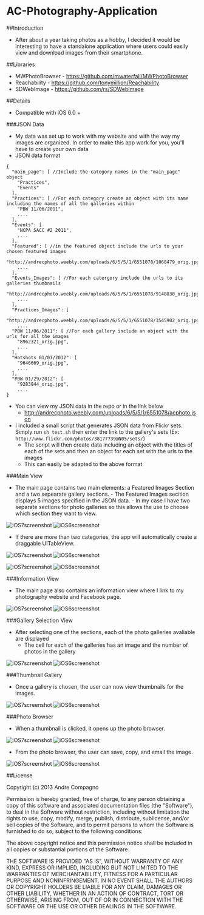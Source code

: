 AC-Photography-Application
==========================
##Introduction

 - After about a year taking photos as a hobby, I decided it would be interesting to have a standalone application where users could easily view and download images from their smartphone.

##Libraries

 - MWPhotoBrowser - https://github.com/mwaterfall/MWPhotoBrowser 
 - Reachability - https://github.com/tonymillion/Reachability
 - SDWebImage - https://github.com/rs/SDWebImage
 
##Details 

 - Compatible with iOS 6.0 +

###JSON Data 

 - My data was set up to work with my website and with the way my images are organized. In order to make this app work for you, you'll have to create your own data
 - JSON data format 
```
{
  "main_page": [ //Include the category names in the "main_page" object
    "Practices",
    "Events"
  ],
  "Practices": [ //For each category create an object with its name including the names of all the galleries within
    "PBW 11/06/2011",
    ....
  ],
  "Events": [
    "NCPA SACC #2 2011",
    ....
  ],
  "Featured": [ //in the featured object include the urls to your chosen featured images
    "http://andrecphoto.weebly.com/uploads/6/5/5/1/6551078/1068479_orig.jpg",
    ....
  ],
  "Events_Images": [ //For each catergory include the urls to its galleries thumbnails
    "http://andrecphoto.weebly.com/uploads/6/5/5/1/6551078/9148830_orig.jpg",
    ....
  ],
  "Practices_Images": [
    "http://andrecphoto.weebly.com/uploads/6/5/5/1/6551078/3545902_orig.jpg",
    ....
  "PBW 11/06/2011": [ //For each gallery include an object with the urls for all the images
    "8962321_orig.jpg",
    ....
  ],
  "Hotshots 01/01/2012": [
    "9646669_orig.jpg",
    ....
  ],
  "PBW 01/29/2012": [
    "9283844_orig.jpg",
    ....
}
```
 - You can view my JSON data in the repo or in the link below 
      - http://andrecphoto.weebly.com/uploads/6/5/5/1/6551078/acphoto.json
 - I included a small script that generates JSON data from Flickr sets. Simply run `sh test.sh` then enter the link to the gallery's sets (Ex: `http://www.flickr.com/photos/38177739@N05/sets/`)
      - The script will then create data including an object with the titles of each of the sets and then an object for each set with the urls to the images
      - This can easily be adapted to the above format

###Main View

 - The main page contains two main elements: a Featured Images Section and a two sepearate gallery sections. 
       - The Featured Images secition displays 5 images specified in the JSON data. 
       - In my case I have two separate sections for photo galleries so this allows the use to choose which section they want to view.

![iOS7screenshot](https://raw.github.com/acompagno/AC-Photography-Application/master/Images/iOS7Screenshots/1.png) ![iOS6screenshot](https://raw.github.com/acompagno/AC-Photography-Application/master/Images/iOS6Screenshots/1.png)

 - If there are more than two categories, the app will automatically create a draggable UITableView.

![iOS7screenshot](https://raw.github.com/acompagno/AC-Photography-Application/master/Images/iOS7Screenshots/7.png) ![iOS6screenshot](https://raw.github.com/acompagno/AC-Photography-Application/master/Images/iOS6Screenshots/7.png)

![iOS7screenshot](https://raw.github.com/acompagno/AC-Photography-Application/master/Images/iOS7Screenshots/8.png) ![iOS6screenshot](https://raw.github.com/acompagno/AC-Photography-Application/master/Images/iOS6Screenshots/8.png)


###Information View

 - The main page also contains an information view where I link to my photography website and Facebook page. 

![iOS7screenshot](https://raw.github.com/acompagno/AC-Photography-Application/master/Images/iOS7Screenshots/2.png) ![iOS6screenshot](https://raw.github.com/acompagno/AC-Photography-Application/master/Images/iOS6Screenshots/2.png)

###Gallery Selection View

 - After selecting one of the sections, each of the photo galleries avaliable are displayed
      - The cell for each of the galleries has an image and the number of photos in the gallery 

![iOS7screenshot](https://raw.github.com/acompagno/AC-Photography-Application/master/Images/iOS7Screenshots/3.png) ![iOS6screenshot](https://raw.github.com/acompagno/AC-Photography-Application/master/Images/iOS6Screenshots/3.png)

###Thumbnail Gallery

 - Once a gallery is chosen, the user can now view thumbnails for the images. 

![iOS7screenshot](https://raw.github.com/acompagno/AC-Photography-Application/master/Images/iOS7Screenshots/4.png) ![iOS6screenshot](https://raw.github.com/acompagno/AC-Photography-Application/master/Images/iOS6Screenshots/4.png)

###Photo Browser

 - When a thumbnail is clicked, it opens up the photo browser. 

![iOS7screenshot](https://raw.github.com/acompagno/AC-Photography-Application/master/Images/iOS7Screenshots/5.png) ![iOS6screenshot](https://raw.github.com/acompagno/AC-Photography-Application/master/Images/iOS6Screenshots/5.png)

 - From the photo browser, the user can save, copy, and email the image.
 
![iOS7screenshot](https://raw.github.com/acompagno/AC-Photography-Application/master/Images/iOS7Screenshots/6.png) ![iOS6screenshot](https://raw.github.com/acompagno/AC-Photography-Application/master/Images/iOS6Screenshots/6.png)

##License 

Copyright (c) 2013 Andre Compagno 
 
Permission is hereby granted, free of charge, to any person obtaining a copy
of this software and associated documentation files (the "Software"), to deal
in the Software without restriction, including without limitation the rights
to use, copy, modify, merge, publish, distribute, sublicense, and/or sell
copies of the Software, and to permit persons to whom the Software is furnished
to do so, subject to the following conditions:
 
The above copyright notice and this permission notice shall be included in all
copies or substantial portions of the Software.
 
THE SOFTWARE IS PROVIDED "AS IS", WITHOUT WARRANTY OF ANY KIND, EXPRESS OR
IMPLIED, INCLUDING BUT NOT LIMITED TO THE WARRANTIES OF MERCHANTABILITY,
FITNESS FOR A PARTICULAR PURPOSE AND NONINFRINGEMENT. IN NO EVENT SHALL THE
AUTHORS OR COPYRIGHT HOLDERS BE LIABLE FOR ANY CLAIM, DAMAGES OR OTHER
LIABILITY, WHETHER IN AN ACTION OF CONTRACT, TORT OR OTHERWISE, ARISING FROM,
OUT OF OR IN CONNECTION WITH THE SOFTWARE OR THE USE OR OTHER DEALINGS IN
THE SOFTWARE.
